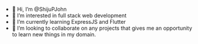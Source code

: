 - 👋 Hi, I’m @ShijuPJohn
- 👀 I’m interested in full stack web development
- 🌱 I’m currently learning ExpressJS and Flutter
- 💞️ I’m looking to collaborate on any projects that gives me an opportunity to learn new things in my domain.

<!---
ShijuPJohn/ShijuPJohn is a ✨ special ✨ repository because its `README.md` (this file) appears on your GitHub profile.
You can click the Preview link to take a look at your changes.
--->
